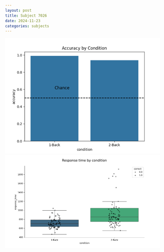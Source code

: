 ```yaml
---
layout: post
title: Subject 7026
date: 2024-11-23
categories: subjects
---
```


![](data/7026/run-11/7026_ATS_acc.png)
![](data/7026/run-11/7026_ATS_rt.png)
